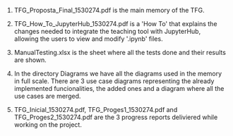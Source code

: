 1. TFG_Proposta_Final_1530274.pdf is the main memory of the TFG.

2. TFG_How_To_JupyterHub_1530274.pdf is a 'How To' that explains the changes needed to integrate the teaching tool with JupyterHub, 
allowing the users to view and modify '.ipynb' files.

3. ManualTesting.xlsx is the sheet where all the tests done and their results are shown.

4. In the directory Diagrams we have all the diagrams used in the memory in full scale.
There are 3 use case diagrams representing the already implemented funcionalities, the added ones and a diagram where all the use cases are merged.

5. TFG_Inicial_1530274.pdf, TFG_Proges1_1530274.pdf and TFG_Proges2_1530274.pdf are the 3 progress reports deliviered while working on the project.
